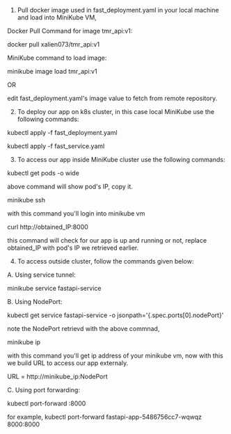 1. Pull docker image used in fast_deployment.yaml in your local machine and load into MiniKube VM,

Docker Pull Command for image tmr_api:v1:

docker pull xalien073/tmr_api:v1

MiniKube command to load image:

minikube image load tmr_api:v1

OR

edit fast_deployment.yaml's image value to fetch from remote repository.

2. To deploy our app on k8s cluster, in this case local MiniKube use the following commands:

kubectl apply -f fast_deployment.yaml

kubectl apply -f fast_service.yaml

3. To access our app inside MiniKube cluster use the following commands:

kubectl get pods -o wide

above command will show pod's IP, copy it.

minikube ssh

with this command you'll login into minikube vm

curl http://obtained_IP:8000

this command will check for our app is up and running or not,
replace obtained_IP with pod's IP we retrieved earlier.

4. To access outside cluster, follow the commands given below:

A. Using service tunnel:

minikube service fastapi-service

B. Using NodePort:

kubectl get service fastapi-service -o jsonpath='{.spec.ports[0].nodePort}'

note the NodePort retrievd with the above commnad,

minikube ip

with this command you'll get ip address of your minikube vm,
now with this we build URL to access our app externaly.

URL = http://minikube_ip:NodePort

C. Using port forwarding:

kubectl port-forward <pod-name> <local-port>:8000

for example,
kubectl port-forward fastapi-app-5486756cc7-wqwqz 8000:8000
